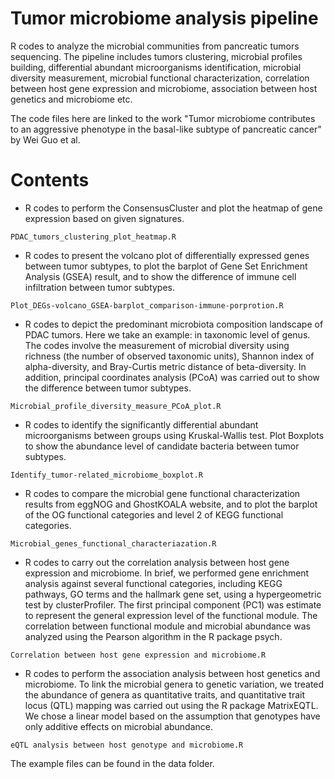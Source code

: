# Tumor microbiome analysis pipeline
R codes to analyze the microbial communities from pancreatic tumors sequencing. The pipeline includes tumors clustering, microbial profiles building, differential abundant microorganisms identification, microbial diversity measurement, microbial functional characterization, correlation between host gene expression and microbiome, association between host genetics and microbiome etc. 

The code files here are linked to the work "Tumor microbiome contributes to an aggressive phenotype in the basal-like subtype of pancreatic cancer" by Wei Guo et al. 

# Contents

* R codes to perform the ConsensusCluster and plot the heatmap of gene expression based on given signatures.

`PDAC_tumors_clustering_plot_heatmap.R`

* R codes to present the volcano plot of differentially expressed genes between tumor subtypes, to plot the barplot of Gene Set Enrichment Analysis (GSEA) result, and to show the difference of immune cell infiltration between tumor subtypes.

`Plot_DEGs-volcano_GSEA-barplot_comparison-immune-porprotion.R`

* R codes to depict the predominant microbiota composition landscape of PDAC tumors. Here we take an example: in taxonomic level of genus. The codes involve the measurement of microbial diversity using richness (the number of observed taxonomic units), Shannon index of alpha-diversity, and Bray-Curtis metric distance of beta-diversity. In addition, principal coordinates analysis (PCoA) was carried out to show the difference between tumor subtypes.

`Microbial_profile_diversity_measure_PCoA_plot.R`

* R codes to identify the significantly differential abundant microorganisms between groups using Kruskal-Wallis test. Plot Boxplots to show the abundance level of candidate bacteria between tumor subtypes.

`Identify_tumor-related_microbiome_boxplot.R`

* R codes to compare the microbial gene functional characterization results from eggNOG and GhostKOALA website, and to plot the barplot of the OG functional categories and level 2 of KEGG functional categories.

`Microbial_genes_functional_characteriazation.R`

* R codes to carry out the correlation analysis between host gene expression and microbiome. In brief, we performed gene enrichment analysis against several functional categories, including KEGG pathways, GO terms and the hallmark gene set, using a hypergeometric test by clusterProfiler. The first principal component (PC1) was estimate to represent the general expression level of the functional module. The correlation between functional module and microbial abundance was analyzed using the Pearson algorithm in the R package psych. 

`Correlation between host gene expression and microbiome.R`

* R codes to perform the association analysis between host genetics and microbiome. To link the microbial genera to genetic variation, we treated the abundance of genera as quantitative traits, and quantitative trait locus (QTL) mapping was carried out using the R package MatrixEQTL. We chose a linear model based on the assumption that genotypes have only additive effects on microbial abundance.

`eQTL analysis between host genotype and microbiome.R`

The example files can be found in the data folder. 
